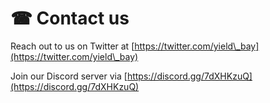 # ☎ Contact us

Reach out to us on Twitter at [https://twitter.com/yield\_bay](https://twitter.com/yield\_bay)

Join our Discord server via [https://discord.gg/7dXHKzuQ](https://discord.gg/7dXHKzuQ)

